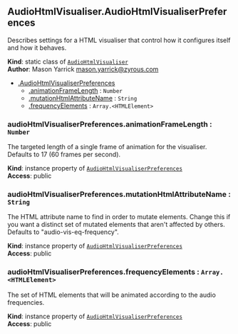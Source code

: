 <a name="ZAmp.Components.AudioHtmlVisualiser.AudioHtmlVisualiserPreferences"></a>

## AudioHtmlVisualiser.AudioHtmlVisualiserPreferences
Describes settings for a HTML visualiser that control how it configures itself and howit behaves.

**Kind**: static class of [<code>AudioHtmlVisualiser</code>](#ZAmp.Components.AudioHtmlVisualiser)  
**Author**: Mason Yarrick <mason.yarrick@zyrous.com>  

* [.AudioHtmlVisualiserPreferences](#ZAmp.Components.AudioHtmlVisualiser.AudioHtmlVisualiserPreferences)
    * [.animationFrameLength](#ZAmp.Components.AudioHtmlVisualiser.AudioHtmlVisualiserPreferences+animationFrameLength) : <code>Number</code>
    * [.mutationHtmlAttributeName](#ZAmp.Components.AudioHtmlVisualiser.AudioHtmlVisualiserPreferences+mutationHtmlAttributeName) : <code>String</code>
    * [.frequencyElements](#ZAmp.Components.AudioHtmlVisualiser.AudioHtmlVisualiserPreferences+frequencyElements) : <code>Array.&lt;HTMLElement&gt;</code>

<a name="ZAmp.Components.AudioHtmlVisualiser.AudioHtmlVisualiserPreferences+animationFrameLength"></a>

### audioHtmlVisualiserPreferences.animationFrameLength : <code>Number</code>
The targeted length of a single frame of animation for the visualiser. Defaults to17 (60 frames per second).

**Kind**: instance property of [<code>AudioHtmlVisualiserPreferences</code>](#ZAmp.Components.AudioHtmlVisualiser.AudioHtmlVisualiserPreferences)  
**Access**: public  
<a name="ZAmp.Components.AudioHtmlVisualiser.AudioHtmlVisualiserPreferences+mutationHtmlAttributeName"></a>

### audioHtmlVisualiserPreferences.mutationHtmlAttributeName : <code>String</code>
The HTML attribute name to find in order to mutate elements. Change this if youwant a distinct set of mutated elements that aren't affected by others. Defaults to "audio-vis-eq-frequency".

**Kind**: instance property of [<code>AudioHtmlVisualiserPreferences</code>](#ZAmp.Components.AudioHtmlVisualiser.AudioHtmlVisualiserPreferences)  
**Access**: public  
<a name="ZAmp.Components.AudioHtmlVisualiser.AudioHtmlVisualiserPreferences+frequencyElements"></a>

### audioHtmlVisualiserPreferences.frequencyElements : <code>Array.&lt;HTMLElement&gt;</code>
The set of HTML elements that will be animated according to the audio frequencies.

**Kind**: instance property of [<code>AudioHtmlVisualiserPreferences</code>](#ZAmp.Components.AudioHtmlVisualiser.AudioHtmlVisualiserPreferences)  
**Access**: public  
